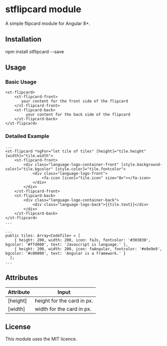 # stflipcard module

A simple flipcard module for Angular 8+.

## Installation

npm install stflipcard --save

## Usage

### Basic Usage

```
<st-flipcard>
    <st-flipcard-front>
       your content for the front side of the flipcard
    </st-flipcard-front>
    <st-flipcard-back>
         your content for the back side of the flipcard
    </st-flipcard-back>
</st-flipcard>
```

### Detailed Example
```
...
<st-flipcard *ngFor="let tile of tiles" [height]="tile.height" [width]="tile.width">
    <st-flipcard-front>
        <div class="language-logo-container-front" [style.background-color]="tile.bgcolor" [style.color]="tile.fontcolor">
            <div class="language-logo-front">
                <fa-icon [icon]="tile.icon" size="8x"></fa-icon>
            </div>
        </div>
    </st-flipcard-front>
    <st-flipcard-back>
        <div class="language-logo-container-back">
            <div class="language-logo-back">{{tile.text}}</div>
        </div>
    </st-flipcard-back>
</st-flipcard>
...
```

```
...
public tiles: Array<CodeTile> = [
    { height: 200, width: 200, icon: faJs, fontcolor: '#303030', bgcolor: '#ffd000', text: 'Javascript is language.' },
    { height: 200, width: 200, icon: faAngular, fontcolor: '#e9e9e9', bgcolor: '#c00000', text: 'Angular is a framework.' }
  ];
...
```

## Attributes

Attribute | Input
------------ | -------------
[height]| height for the card in px.
[width] | width for the card in px.

## License

This module uses the MIT licence.
